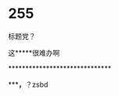 # 255


<img src="static/image/smiley/yct/010.gif" smilieid="41" border="0" alt="" />标题党？

这*****很难办啊

******************************<img src="static/image/smiley/default/lol.gif" smilieid="12" border="0" alt="" />

*****，**？zsbd
